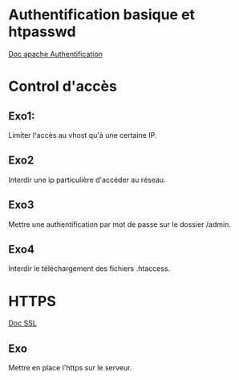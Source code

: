 Authentification basique et htpasswd
====================================

[Doc apache Authentification](http://httpd.apache.org/docs/2.2/howto/auth.html)

Control d'accès
===========

Exo1:
-----
Limiter l'accès au vhost qu'à une certaine IP.

Exo2
----
Interdir une ip particulière d'accéder au réseau.

Exo3
----
Mettre une authentification par mot de passe sur le dossier /admin.

Exo4
----
Interdir le téléchargement des fichiers .htaccess.

HTTPS
=====
[Doc SSL](https://httpd.apache.org/docs/2.4/fr/ssl/ssl_howto.html)

Exo
---
Mettre en place l'https sur le serveur.
